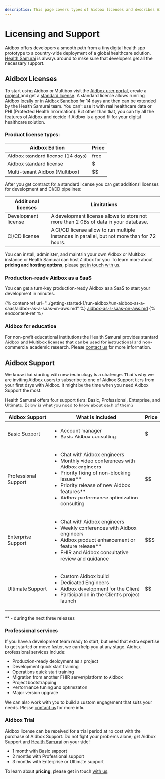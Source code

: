 ```yaml
---
description: This page covers types of Aidbox licenses and describes Aidbox Support tiers.
---
```


# Licensing and Support

Aidbox offers developers a smooth path from a tiny digital health app prototype to a country-wide deployment of a global healthcare solution. [Health Samurai](https://www.health-samurai.io/) is always around to make sure that developers get all the necessary support.

## Aidbox Licenses

To start using Aidbox or Multibox visit the [Aidbox user portal](https://aidbox.app/), create a [project ](../overview/aidbox-user-portal/projects.md)and get a [standard license](../overview/aidbox-user-portal/licenses.md). A standard license allows running Aidbox [locally](run-aidbox-locally-with-docker.md) or in [Aidbox Sandbox](../getting-started-1/run-aidbox/run-aidbox-in-aidbox-sandbox.md) for 14 days and then can be extended by the Health Samurai team. You can't use it with real healthcare data or PHI (Protected Health Information). But other than that, you can try all the features of Aidbox and decide if Aidbox is a good fit for your digital healthcare solution.&#x20;

### Product license types:

| **Aidbox Edition**                | **Price** |
| --------------------------------- | --------- |
| Aidbox standard license (14 days) | free      |
| Aidbox standard license           | $         |
| Multi-tenant Aidbox (Multibox)    | \$$       |

After you get contract for a standard license you can get additional licenses for development and CI/CD pipelines:

| Additional licenses | Limitations                                                                                  |
| ------------------- | -------------------------------------------------------------------------------------------- |
| Development license | A development license allows to store not more than 2 GBs of data in your database.          |
| CI/CD license       | A CI/CD license allow to run multiple instances in parallel, but not more than for 72 hours. |

You can install, administer, and maintain your own Aidbox or Multibox instance or Health Samurai can host Aidbox for you. To learn more about **pricing and hosting options**, please [get in touch with us](../overview/contact-us.md).

### Production-ready Aidbox as a SaaS

You can get a turn-key production-ready Aidbox as a SaaS to start your development in minutes.

{% content-ref url="../getting-started-1/run-aidbox/run-aidbox-as-a-saas/aidbox-as-a-saas-on-aws.md" %}
[aidbox-as-a-saas-on-aws.md](../getting-started-1/run-aidbox/run-aidbox-as-a-saas/aidbox-as-a-saas-on-aws.md)
{% endcontent-ref %}

### Aidbox for education

For non-profit educational institutions the Health Samurai provides stantard Aidbox and Multibox licenses that can be used for instructional and non-commercial academic research. Please [contact us](../overview/contact-us.md) for more information.&#x20;



## Aidbox Support

We know that starting with new technology is a challenge. That's why we are inviting Aidbox users to subscribe to one of Aidbox Support tiers from your first days with Aidbox. It might be the time when you need Aidbox Support the most.

Health Samurai offers four support tiers: Basic, Professional, Enterprise, and Ultimate. Below is what you need to know about each of them:\


| **Aidbox Support**   | **What is included**                                                                                                                                                                                                                                       | **Price** |
| -------------------- | ---------------------------------------------------------------------------------------------------------------------------------------------------------------------------------------------------------------------------------------------------------- | --------- |
| Basic Support        | <ul><li>Account manager</li><li>Basic Aidbox consulting</li></ul>                                                                                                                                                                                          | $         |
| Professional Support | <ul><li>Chat with Aidbox engineers</li><li>Monthly video conferences with Aidbox engineers</li><li>Priority fixing of non-blocking issues**</li><li>Priority release of new Aidbox features**</li><li>Aidbox performance optimization consulting</li></ul> | \$$       |
| Enterprise Support   | <ul><li>Chat with Aidbox engineers</li><li>Weekly conferences with Aidbox engineers</li><li>Aidbox product enhancement or feature release**</li><li>FHIR and Aidbox consultative review and guidance</li></ul>                                             | \$$$      |
| Ultimate Support     | <ul><li>Custom Aidbox build</li><li>Dedicated Engineers</li><li>Aidbox development for the Client</li><li>Participation in the Client’s project launch</li></ul>                                                                                           | \$$\$$    |

\*\* - during the next three releases

### Professional services

If you have a development team ready to start, but need that extra expertise to get started or move faster, we can help you at any stage. Aidbox professional services include:&#x20;

* Production-ready deployment as a project
* Development quick start training&#x20;
* Operations quick start training
* Migration from another FHIR server/platform to Aidbox
* Project bootstrapping
* Performance tuning and optimization
* Major version upgrade

We can also work with you to build a custom engagement that suits your needs. Please [contact us](../overview/contact-us.md) for more info.

### Aidbox Trial

Aidbox license can be received for a trial period at no cost with the purchase of Aidbox Support. Do not fight your problems alone; get Aidbox Support and [Health Samurai](https://www.health-samurai.io/) on your side!

* 1 month with Basic support
* 2 months with Professional support
* 3 months with Enterprise or Ultimate support

To learn about **pricing**, please get in touch [with us](../overview/contact-us.md).
